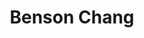 ---
layout: member
weight: 200
title: Benson Chang
status: grad
program: MASc candidate
description: Enzyme and metabolic engineering for synthesis of bioactive cannabinoids and terpenoids
img: /img/members/Benson-Chang.jpg
featuredOrder: 3
---